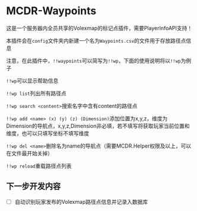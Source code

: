 # MCDR-Waypoints

这是一个服务器内全员共享的Volexmap的标记点插件，需要PlayerInfoAPI支持！

本插件会在`config`文件夹内新建一个名为`Waypoints.csv`的文件用于存放路径点信息

注意，在此插件中，`!!waypoints`可以简写为`!!wp`，下面的使用说明将以`!!wp`为例子

`!!wp`可以显示帮助信息

`!!wp list`列出所有路径点

`!!wp search <content>`搜索名字中含有content的路径点

`!!wp add <name> (x) (y) (z) (Dimension)`添加位置为x,y,z，维度为Dimension的导航点，x,y,z,Dimension非必填，若不填写将获取玩家当前位置和维度，也可以只填写坐标不填写维度

`!!wp del <name>`删除名为name的导航点（需要MCDR.Helper权限及以上，可以在文件最开始关掉）

`!!wp reload`重载路径点列表

## 下一步开发内容
- [ ] 自动识别玩家发布的Volexmap路径点信息并记录入数据库 

